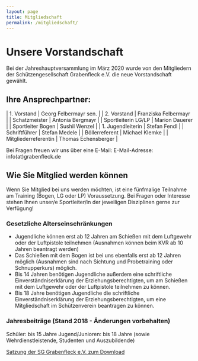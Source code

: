 ```yaml
---
layout: page
title: Mitgliedschaft
permalink: /mitgliedschaft/
---
```

# Unsere Vorstandschaft

Bei der Jahreshauptversammlung im März 2020 wurde von den Mitgliedern der Schützengesellschaft Grabenfleck e.V. die neue Vorstandschaft gewählt.

## Ihre Ansprechpartner:

| 1. Vorstand | Georg Felbermayr sen. |
| 2. Vorstand | Franziska Felbermayr |
| Schatzmeister | Antonia Bergmayr |
| Sportleiterin LG/LP | Marion Dauerer |
| Sportleiter Bogen | Sushil Wenzel |
| 1. Jugendleiterin | Stefan Fendl |
| Schriftführer | Stefan Medele |
| Böllerreferent | Michael Klemke |
| Mitgliederreferentin | Thomas Echensberger |

Bei Fragen freuen wir uns über eine E-Mail: E-Mail-Adresse: info(at)grabenfleck.de

## Wie Sie Mitglied werden können

Wenn Sie Mitglied bei uns werden möchten, ist eine fünfmalige Teilnahme am Training (Bogen, LG oder LP) Voraussetzung. Bei Fragen oder Interesse stehen Ihnen unser/e Sportleiter/in der jeweiligen Disziplinen gerne zur Verfügung!

### Gesetzliche Alterseinschränkungen

* Jugendliche können erst ab 12 Jahren am Schießen mit dem Luftgewehr oder der Luftpistole teilnehmen (Ausnahmen können beim KVR ab 10 Jahren beantragt werden)
* Das Schießen mit dem Bogen ist bei uns ebenfalls erst ab 12 Jahren möglich (Ausnahmen sind nach Sichtung und Probetraining oder Schnupperkurs) möglich.
* Bis 14 Jahren benötigen Jugendliche außerdem eine schriftliche Einverständniserklärung der Erziehungsberechtigten, um am Schießen mit dem Luftgewehr oder der Luftpistole teilnehmen zu können.
* Bis 18 Jahre benötigen Jugendliche die schriftliche Einverständniserklärung der Erziehungsberechtigten, um eine Mitgliedschaft im Schützenverein beantragen zu können.

### Jahresbeiträge (Stand 2018 - Änderungen vorbehalten)

Schüler: bis 15 Jahre Jugend/Junioren: bis 18 Jahre (sowie Wehrdienstleistende, Studenten und Auszubildende)

[Satzung der SG Grabenfleck e.V. zum Download](</images/uploads/satzung_sggrabenfleck.pdf>)
